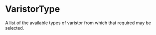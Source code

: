 VaristorType
============

A list of the available types of varistor from which that required may be selected.
